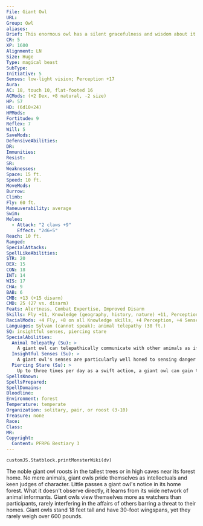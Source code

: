 ```yaml
---
File: Giant Owl
URL: 
Group: Owl
aliases: 
Brief: This enormous owl has a silent gracefulness and wisdom about it despite its considerable size.
CR: 5
XP: 1600
Alignment: LN
Size: Huge
Type: magical beast
SubType: 
Initiative: 5
Senses: low-light vision; Perception +17
Aura: 
AC: 18, touch 10, flat-footed 16
ACMods: (+2 Dex, +8 natural, -2 size)
HP: 57
HD: (6d10+24)
HPMods: 
Fortitude: 9
Reflex: 7
Will: 5
SaveMods: 
DefensiveAbilities: 
DR: 
Immunities: 
Resist: 
SR: 
Weaknesses: 
Space: 15 ft.
Speed: 10 ft.
MoveMods: 
Burrow: 
Climb: 
Fly: 60 ft.
Maneuverability: average
Swim: 
Melee: 
  - Attack: "2 claws +9"
    Effect: "2d6+5"
Reach: 10 ft.
Ranged: 
SpecialAttacks: 
SpellLikeAbilities: 
STR: 20
DEX: 15
CON: 18
INT: 14
WIS: 17
CHA: 9
BAB: 6
CMB: +13 (+15 disarm)
CMD: 25 (27 vs. disarm)
Feats: Alertness, Combat Expertise, Improved Disarm
Skills: Fly +11, Knowledge (geography, history, nature) +11, Perception +17, Sense Motive +15, Stealth +9
RacialMods: +4 Fly, +8 on all Knowledge skills, +4 Perception, +4 Sense Motive, +8 Stealth
Languages: Sylvan (cannot speak); animal telepathy (30 ft.)
SQ: insightful senses, piercing stare
SpecialAbilities:
  Animal Telepathy (Su): >
    A giant owl can telepathically communicate with other animals as if under the effects of speak with animals.
  Insightful Senses (Su): >
    A giant owl's senses are particularly well honed to sensing danger or locating prey. It adds its Wisdom modifier as an insight bonus (+3 for most giant owls) on its initiative checks.
  Piercing Stare (Su): >
    Up to three times per day as a swift action, a giant owl can gain the effects of true seeing (as the spell) for 1 round.
SpellsKnown: 
SpellsPrepared: 
SpellDomains: 
Bloodline: 
Environment: forest
Temperature: temperate
Organization: solitary, pair, or roost (3-10)
Treasure: none
Race: 
Class: 
MR: 
Copyright:
  Content: PFRPG Bestiary 3
---
```

```dataviewjs
customJS.Statblock.printMonsterWiki(dv)
```
The noble giant owl roosts in the tallest trees or in high caves near its forest home. No mere animals, giant owls pride themselves as intellectuals and keen judges of character. Little passes a giant owl's notice in its home forest. What it doesn't observe directly, it learns from its wide network of animal informants. Giant owls view themselves more as watchers than participants, rarely interfering in the affairs of others barring a threat to their homes. Giant owls stand 18 feet tall and have 30-foot wingspans, yet they rarely weigh over 600 pounds.
